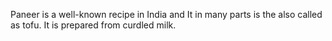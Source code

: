 Paneer is a well-known recipe in India and It in many parts is the also called as tofu.
It is prepared from curdled milk. 